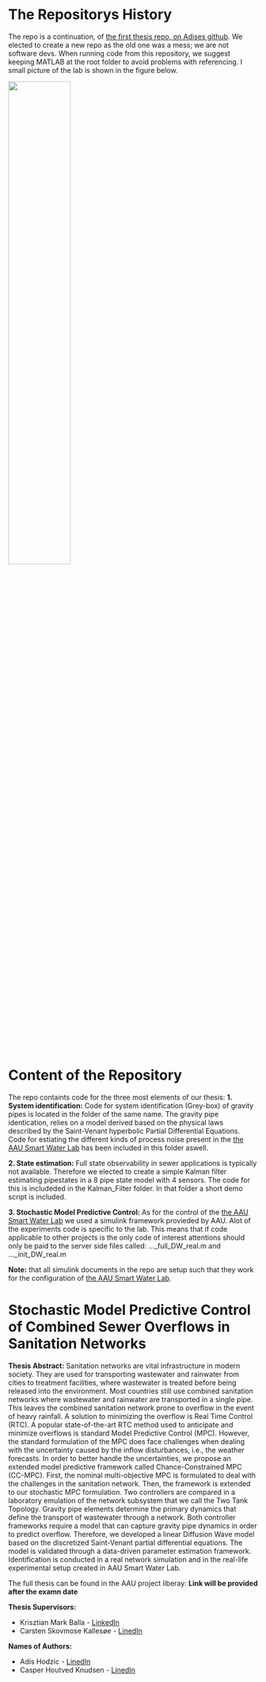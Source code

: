 # The Repositorys History
The repo is a continuation, of [the first thesis repo, on Adises github](https://github.com/ahodzic7/waterlab-estimator). We elected to create a new repo as the old one was a mess; we are not software devs. When running code from this repository, we suggest keeping MATLAB at the root folder to avoid problems with referencing. I small picture of the lab is shown in the figure below.

<img src="https://user-images.githubusercontent.com/25584836/121507470-f2e8c680-c9e4-11eb-8a63-db0115255e29.png" width="50%" height="50%">

# Content of the Repository
The repo containts code for the three most elements of our thesis:
**1. System identification:**
Code for system identification (Grey-box) of gravity pipes is located in the folder of the same name. The gravity pipe identication, relies on a model derived based on the physical
laws described by the Saint-Venant hyperbolic Partial Differential Equations. Code for estiating the different kinds of process noise present in the [the AAU Smart Water Lab](https://vbn.aau.dk/da/equipments/smart-water-infrastructures-laboratory-swil#:~:text=The%20AAU%20Smart%20Water%20Infrastructures,Collection%20or%20District%20Heating%20Systems) has been included in this folder aswell.

**2. State estimation:**
Full state observability in sewer applications is typically not available. Therefore we elected to create a simple Kalman filter estimating pipestates in a 8 pipe state model with 4 sensors. The code for this is includeded in the Kalman_Filter folder. In that folder a short demo script is included.

**3. Stochastic Model Predictive Control:**
As for the control of the [the AAU Smart Water Lab](https://vbn.aau.dk/da/equipments/smart-water-infrastructures-laboratory-swil#:~:text=The%20AAU%20Smart%20Water%20Infrastructures,Collection%20or%20District%20Heating%20Systems) we used a simulink framework provieded by AAU. Alot of the experiments code is specific to the lab. This means that if code applicable to other projects is the only code of interest attentions should only be paid to the server side files called: ..._full_DW_real.m and ..._init_DW_real.m

**Note:** that all simulink documents in the repo are setup such that they work for the configuration of [the AAU Smart Water Lab](https://vbn.aau.dk/da/equipments/smart-water-infrastructures-laboratory-swil#:~:text=The%20AAU%20Smart%20Water%20Infrastructures,Collection%20or%20District%20Heating%20Systems).

# Stochastic Model Predictive Control of Combined Sewer Overflows in Sanitation Networks
**Thesis Abstract:**
Sanitation networks are vital infrastructure in modern society. They are used for transporting wastewater and rainwater from cities to treatment facilities, where wastewater is treated before being released into the environment. Most countries still use combined sanitation networks where wastewater and rainwater are transported in a single pipe. This leaves the combined sanitation network prone to overflow in the event of heavy rainfall. A solution to minimizing the overflow is Real Time Control (RTC).   A popular state-of-the-art RTC method used to anticipate and minimize overflows is standard Model Predictive Control (MPC). However, the standard formulation of the MPC does face challenges when dealing with the uncertainty caused by the inflow disturbances, i.e., the weather forecasts.
In order to better handle the uncertainties, we propose an extended model predictive framework called Chance-Constrained MPC (CC-MPC). First, the nominal multi-objective MPC is formulated to deal with the challenges in the sanitation network. Then, the framework is extended to our stochastic MPC formulation. Two controllers are compared in a laboratory emulation of the network subsystem that we call the Two Tank Topology. Gravity pipe elements determine the primary dynamics that define the transport of wastewater through a network. Both controller frameworks require a model that can capture gravity pipe dynamics in order to predict overflow. Therefore, we developed a linear Diffusion Wave model based on the discretized Saint-Venant partial differential equations. The model is validated through a data-driven parameter estimation framework. Identification is conducted in a real network simulation and in the real-life experimental setup created in AAU Smart Water Lab.

The full thesis can be found in the AAU project liberay: **Link will be provided after the examn date**

**Thesis Supervisors:**
- Krisztian Mark Balla - [LinkedIn](https://www.linkedin.com/in/krisztian-mark-balla-ba6484191/)
- Carsten Skovmose Kallesøe - [LinedIn](https://www.linkedin.com/in/carsten-skovmose-kalles%C3%B8e-97b5865/)

**Names of Authors:**
- Adis Hodzic - [LinedIn](https://www.linkedin.com/in/adis-hodzic-7b2324181/)
- Casper Houtved Knudsen - [LinedIn](https://www.linkedin.com/in/thecasperknudsen/)

